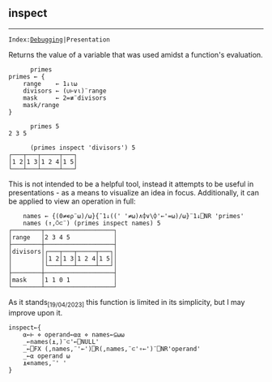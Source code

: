 <section>

# inspect
---
<code>Index:[Debugging](../debugging.html)|Presentation</code>
</section>

<section class="function">

Returns the value of a variable that was used amidst a function's evaluation.

```
      primes
primes ← {
    range    ← 1↓⍳⍵
    divisors ← (∪⊢∨⍳)¨range
    mask     ← 2=≢¨divisors
    mask/range
}

      primes 5
2 3 5

      (primes inspect 'divisors') 5
┌───┬───┬─────┬───┐
│1 2│1 3│1 2 4│1 5│
└───┴───┴─────┴───┘

```

This is not intended to be a helpful tool, instead it attempts to be useful in presentations - as a means to visualize an idea in focus. Additionally, it can be applied to view an operation in full:

```
    names ← {(0≠∊⍴¨⍵)/⍵}{¯1↓((' '≠⍵)∧⌽∨\⌽'←'=⍵)/⍵}¨1↓⎕NR 'primes'
    names (↑,⍥⊂¨) (primes inspect names) 5
┌────────┬───────────────────┐
│range   │2 3 4 5            │
├────────┼───────────────────┤
│divisors│┌───┬───┬─────┬───┐│
│        ││1 2│1 3│1 2 4│1 5││
│        │└───┴───┴─────┴───┘│
├────────┼───────────────────┤
│mask    │1 1 0 1            │
└────────┴───────────────────┘

```

As it stands<sub>[19/04/2023]</sub> this function is limited in its simplicity, but I may improve upon it.
</section>

<section class="function">

```
inspect←{
    ⍺←⊢ ⋄ operand←⍺⍺ ⋄ names←⊆⍵⍵
    _←names(⍎,)¨⊂'←⎕NULL'
    _←⎕FX (,names,¨'←')⎕R(,names,¨⊂'∘←')¨⎕NR'operand'
    _←⍺ operand ⍵
    ⍎∊names,¨' '
}
```
</section>